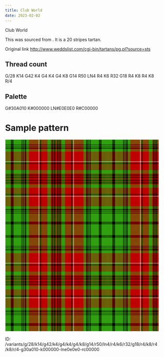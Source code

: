 ```yaml
---
title: Club World
date: 2023-02-02
---
```

Club World

This was sourced from <no value>.  It is a 20 stripes tartan.

Original link http://www.weddslist.com/cgi-bin/tartans/pg.pl?source=sts

## Thread count
G/28 K14 G42 K4 G4 K4 G4 K8 G14 R50 LN4 R4 K6 R32 G18 R4 K8 R4 K8 R/4

## Palette
G#30A010 K#000000 LN#E0E0E0 R#C00000

# Sample pattern

![Tartan detail](tartan.png "G/28 K14 G42 K4 G4 K4 G4 K8 G14 R50 LN4 R4 K6 R32 G18 R4 K8 R4 K8 R/4 tartan")

ID: /variants/g/28/k14/g42/k4/g4/k4/g4/k8/g14/r50/ln4/r4/k6/r32/g18/r4/k8/r4/k8/r/4-g30a010-k000000-lne0e0e0-rc00000